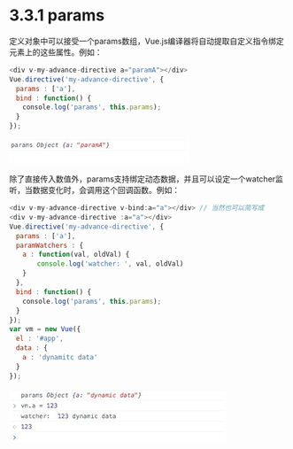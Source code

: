 <!--
 * @Author: zhanglingdi
 * @Date: 2019-12-04 09:27:31
 * @Email: 980583728@qq.com
 * @Company: Sinovatio
 * @version: v0.0.1
 * @LastEditors: zhanglingdi
 * @LastEditTime: 2019-12-04 09:30:07
 * @Description: test
 -->
# 3.3.1 params

定义对象中可以接受一个params数组，Vue.js编译器将自动提取自定义指令绑定元素上的这些属性。例如：

```javascript
<div v-my-advance-directive a="paramA"></div>
Vue.directive('my-advance-directive', {
　params : ['a'],
　bind : function() {
　　console.log('params', this.params);
　}
});
```

![image8](../../images/image8.png)

除了直接传入数值外，params支持绑定动态数据，并且可以设定一个watcher监听，当数据变化时，会调用这个回调函数。例如：

```javascript
<div v-my-advance-directive v-bind:a="a"></div> // 当然也可以简写成　
<div v-my-advance-directive :a="a"></div>
Vue.directive('my-advance-directive', {
　params : ['a'],
　paramWatchers : {
　　a : function(val, oldVal) {
　　　  console.log('watcher: ', val, oldVal)
　　}
　},
　bind : function() {
　　console.log('params', this.params);
　}
});
var vm = new Vue({
　el : '#app',
　data : {
　　a : 'dynamitc data'
　}
});
```

![image8](../../images/image9.png)